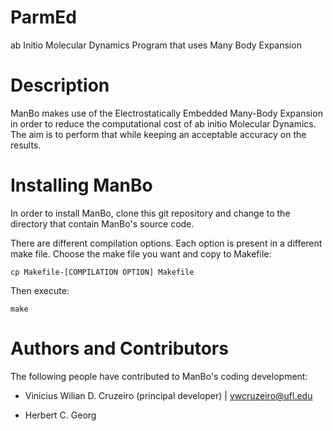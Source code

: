 ParmEd
======

ab Initio Molecular Dynamics Program that uses Many Body Expansion

Description
===========

ManBo makes use of the Electrostatically Embedded Many-Body Expansion
in order to reduce the computational cost of ab initio Molecular
Dynamics. The aim is to perform that while keeping an acceptable
accuracy on the results.

Installing ManBo
================

In order to install ManBo, clone this git repository and change to
the directory that contain ManBo's source code.

There are different compilation options. Each option is present in
a different make file. Choose the make file you want and copy to
Makefile:


```
cp Makefile-[COMPILATION OPTION] Makefile
```

Then execute:

```
make
```

Authors and Contributors
========================

The following people have contributed to ManBo's coding development:

* Vinicius Wilian D. Cruzeiro (principal developer) | vwcruzeiro@ufl.edu

* Herbert C. Georg
